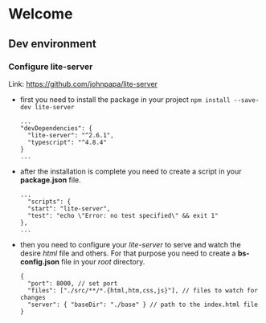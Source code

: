 # Welcome

## Dev environment

### Configure lite-server

Link: https://github.com/johnpapa/lite-server

- first you need to install the package in your project
  `npm install --save-dev lite-server`
  ```
  ...
  "devDependencies": {
    "lite-server": "^2.6.1",
    "typescript": "^4.8.4"
  }
  ...
  ```
- after the installation is complete you need to create a script in your **package.json** file.

  ```
  ...
    "scripts": {
    "start": "lite-server",
    "test": "echo \"Error: no test specified\" && exit 1"
  },
  ...
  ```

- then you need to configure your _lite-server_ to serve and watch the desire _html_ file and others. For that purpose you need to create a **bs-config.json** file in your _root_ directory.

  ```
  {
    "port": 8000, // set port 
    "files": ["./src/**/*.{html,htm,css,js}"], // files to watch for changes
    "server": { "baseDir": "./base" } // path to the index.html file
  }
  ```
